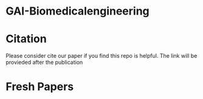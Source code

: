 # GAI-Biomedicalengineering


# Citation
Please consider cite our paper if you find this repo is helpful. The link will be provieded after the publication


# Fresh Papers

